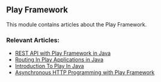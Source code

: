 ## Play Framework

This module contains articles about the Play Framework.

### Relevant Articles:
- [REST API with Play Framework in Java](https://www.baeldung.com/rest-api-with-play)
- [Routing In Play Applications in Java](https://www.baeldung.com/routing-in-play)
- [Introduction To Play In Java](https://www.baeldung.com/java-intro-to-the-play-framework)
- [Asynchronous HTTP Programming with Play Framework](https://www.baeldung.com/async-http-with-play)
